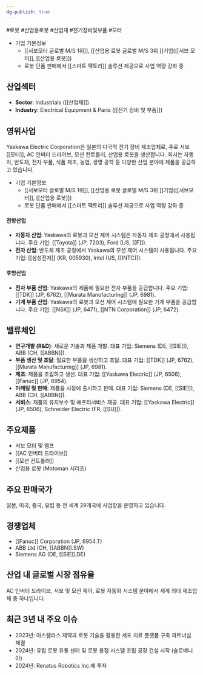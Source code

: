 ```yaml
---
dg-publish: true
---
```

#로봇 #산업용로봇 #산업재 #전기장비및부품 #모터 


- 기업 기본정보
	- [[서보모터 글로벌 M/S 1위]], [[산업용 로봇 글로벌 M/S 3위 ]]기업([[서브 모터]], [[산업용 로봇]])
	- 로봇 단품 판매에서 [[스마트 팩토리]] 솔루션 제공으로 사업 역량 강화 중

## 산업섹터

- **Sector**: Industrials ([[산업재]])
- **Industry**: Electrical Equipment & Parts ([[전기 장비 및 부품]])

## 영위사업

Yaskawa Electric Corporation은 일본의 다국적 전기 장비 제조업체로, 주로 서보 [[모터]], AC 인버터 드라이브, 모션 컨트롤러, 산업용 로봇을 생산합니다. 회사는 자동차, 반도체, 전자 부품, 식품 제조, 농업, 생명 공학 등 다양한 산업 분야에 제품을 공급하고 있습니다.

- 기업 기본정보
	- [[서보모터 글로벌 M/S 1위]], [[산업용 로봇 글로벌 M/S 3위 ]]기업([[서브모터]], [[산업용 로봇]])
	- 로봇 단품 판매에서 [[스마트 팩토리]] 솔루션 제공으로 사업 역량 강화 중


#### 전방산업

- **자동차 산업**: Yaskawa의 로봇과 모션 제어 시스템은 자동차 제조 공정에서 사용됩니다. 주요 기업: [[Toyota]] (JP, 7203), Ford (US, [[F]]).
- **전자 산업**: 반도체 제조 공정에서 Yaskawa의 모션 제어 시스템이 사용됩니다. 주요 기업: [[삼성전자]] (KR, 005930), Intel (US, [[INTC]]).

#### 후방산업

- **전자 부품 산업**: Yaskawa의 제품에 필요한 전자 부품을 공급합니다. 주요 기업: [[TDK]] (JP, 6762), [[Murata Manufacturing]] (JP, 6981).
- **기계 부품 산업**: Yaskawa의 로봇과 모션 제어 시스템에 필요한 기계 부품을 공급합니다. 주요 기업: [[NSK]] (JP, 6471), [[NTN Corporation]] (JP, 6472).

## 밸류체인

- **연구개발 (R&D)**: 새로운 기술과 제품 개발. 대표 기업: Siemens (DE, [[SIE]]), ABB (CH, [[ABBN]]).
- **부품 생산 및 조달**: 필요한 부품을 생산하고 조달. 대표 기업: [[TDK]] (JP, 6762), [[Murata Manufacturing]] (JP, 6981).
- **제조**: 제품을 조립하고 생산. 대표 기업: [[Yaskawa Electric]] (JP, 6506), [[Fanuc]] (JP, 6954).
- **마케팅 및 판매**: 제품을 시장에 출시하고 판매. 대표 기업: Siemens (DE, [[SIE]]), ABB (CH, [[ABBN]]).
- **서비스**: 제품의 유지보수 및 애프터서비스 제공. 대표 기업: [[Yaskawa Electric]] (JP, 6506), Schneider Electric (FR, [[SU]]).

## 주요제품

- 서보 모터 및 앰프
- [[AC 인버터 드라이브]]
- [[모션 컨트롤러]]
- 산업용 로봇 (Motoman 시리즈)

## 주요 판매국가

일본, 미국, 중국, 유럽 등 전 세계 29개국에 사업장을 운영하고 있습니다.

## 경쟁업체

- [[Fanuc]] Corporation (JP, 6954.T)
- ABB Ltd (CH, [[ABBN]].SW)
- Siemens AG (DE, [[SIE]].DE)

## 산업 내 글로벌 시장 점유율

AC 인버터 드라이브, 서보 및 모션 제어, 로봇 자동화 시스템 분야에서 세계 최대 제조업체 중 하나입니다.

## 최근 3년 내 주요 이슈

- 2023년: 아스텔라스 제약과 로봇 기술을 활용한 세포 치료 플랫폼 구축 파트너십 체결
- 2024년: 유럽 로봇 유통 센터 및 로봇 용접 시스템 조립 공장 건설 시작 (슬로베니아)
- 2024년: Renatus Robotics Inc.에 투자